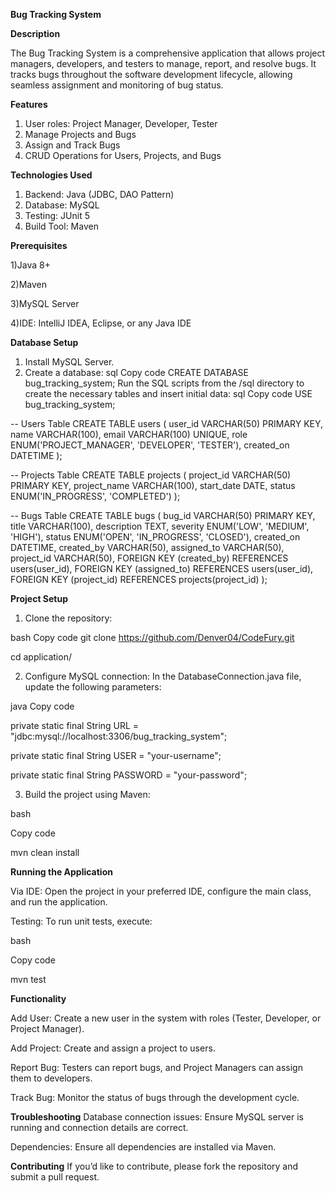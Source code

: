 **Bug Tracking System**

**Description**

The Bug Tracking System is a comprehensive application that allows project managers, developers, and testers to manage, report, and resolve bugs. It tracks bugs throughout the software development lifecycle, allowing seamless assignment and monitoring of bug status.

**Features**

1) User roles: Project Manager, Developer, Tester
2) Manage Projects and Bugs
3) Assign and Track Bugs
4) CRUD Operations for Users, Projects, and Bugs
   
**Technologies Used**

1) Backend: Java (JDBC, DAO Pattern)
2) Database: MySQL
3) Testing: JUnit 5
4) Build Tool: Maven
   
**Prerequisites**

1)Java 8+

2)Maven

3)MySQL Server

4)IDE: IntelliJ IDEA, Eclipse, or any Java IDE


**Database Setup**

1) Install MySQL Server.
2) Create a database:
sql
Copy code
CREATE DATABASE bug_tracking_system;
Run the SQL scripts from the /sql directory to create the necessary tables and insert initial data:
sql
Copy code
USE bug_tracking_system;

-- Users Table
CREATE TABLE users (
    user_id VARCHAR(50) PRIMARY KEY,
    name VARCHAR(100),
    email VARCHAR(100) UNIQUE,
    role ENUM('PROJECT_MANAGER', 'DEVELOPER', 'TESTER'),
    created_on DATETIME
);

-- Projects Table
CREATE TABLE projects (
    project_id VARCHAR(50) PRIMARY KEY,
    project_name VARCHAR(100),
    start_date DATE,
    status ENUM('IN_PROGRESS', 'COMPLETED')
);

-- Bugs Table
CREATE TABLE bugs (
    bug_id VARCHAR(50) PRIMARY KEY,
    title VARCHAR(100),
    description TEXT,
    severity ENUM('LOW', 'MEDIUM', 'HIGH'),
    status ENUM('OPEN', 'IN_PROGRESS', 'CLOSED'),
    created_on DATETIME,
    created_by VARCHAR(50),
    assigned_to VARCHAR(50),
    project_id VARCHAR(50),
    FOREIGN KEY (created_by) REFERENCES users(user_id),
    FOREIGN KEY (assigned_to) REFERENCES users(user_id),
    FOREIGN KEY (project_id) REFERENCES projects(project_id)
);


**Project Setup**

1) Clone the repository:

bash
Copy code
git clone https://github.com/Denver04/CodeFury.git

cd application/


2) Configure MySQL connection: In the DatabaseConnection.java file, update the following parameters:

java
Copy code

private static final String URL = "jdbc:mysql://localhost:3306/bug_tracking_system";

private static final String USER = "your-username";

private static final String PASSWORD = "your-password";


3) Build the project using Maven:

bash

Copy code

mvn clean install


**Running the Application**

Via IDE: Open the project in your preferred IDE, configure the main class, and run the application.

Testing: To run unit tests, execute:

bash

Copy code

mvn test


**Functionality**

Add User: Create a new user in the system with roles (Tester, Developer, or Project Manager).

Add Project: Create and assign a project to users.

Report Bug: Testers can report bugs, and Project Managers can assign them to developers.

Track Bug: Monitor the status of bugs through the development cycle.



**Troubleshooting**
Database connection issues: Ensure MySQL server is running and connection details are correct.

Dependencies: Ensure all dependencies are installed via Maven.


**Contributing**
If you’d like to contribute, please fork the repository and submit a pull request.
